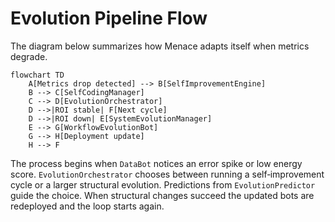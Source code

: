 # Evolution Pipeline Flow

The diagram below summarizes how Menace adapts itself when metrics degrade.

```mermaid
flowchart TD
    A[Metrics drop detected] --> B[SelfImprovementEngine]
    B --> C[SelfCodingManager]
    C --> D[EvolutionOrchestrator]
    D -->|ROI stable| F[Next cycle]
    D -->|ROI down| E[SystemEvolutionManager]
    E --> G[WorkflowEvolutionBot]
    G --> H[Deployment update]
    H --> F
```

The process begins when `DataBot` notices an error spike or low energy score.
`EvolutionOrchestrator` chooses between running a self‑improvement cycle or a
larger structural evolution. Predictions from `EvolutionPredictor` guide the
choice. When structural changes succeed the updated bots are redeployed and the
loop starts again.
